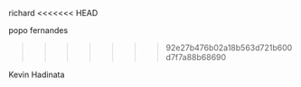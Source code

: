 richard
<<<<<<< HEAD

popo fernandes
>>>>>>> 92e27b476b02a18b563d721b600d7f7a88b68690

Kevin Hadinata
